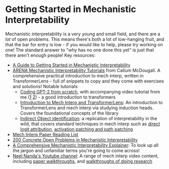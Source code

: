 # Getting Started in Mechanistic Interpretability

Mechanistic interpretability is a very young and small field, and there are a _lot_ of open problems. This means there's both a lot of low-hanging fruit, and that the bar for entry is low - if you would like to help, please try working on one! The standard answer to "why has no one done this yet" is just that there aren't enough people! Key resources:

- [A Guide to Getting Started in Mechanistic Interpretability](https://neelnanda.io/getting-started)
- [ARENA Mechanistic Interpretability Tutorials](https://arena-ch1-transformers.streamlit.app/) from Callum McDougall. A comprehensive practical introduction to mech interp, written in TransformerLens - full of snippets to copy and they come with exercises and solutions! Notable tutorials:
  - [Coding GPT-2 from scratch](https://arena-ch1-transformers.streamlit.app/[1.1]_Transformer_from_Scratch), with accompanying video tutorial from me ([1](https://neelnanda.io/transformer-tutorial) [2](https://neelnanda.io/transformer-tutorial-2)) - a good introduction to transformers
  - [Introduction to Mech Interp and TransformerLens](https://arena-ch1-transformers.streamlit.app/[1.2]_Intro_to_Mech_Interp): An introduction to TransformerLens and mech interp via studying induction heads. Covers the foundational concepts of the library
  - [Indirect Object Identification](https://arena-ch1-transformers.streamlit.app/[1.3]_Indirect_Object_Identification): a replication of interpretability in the wild, that covers standard techniques in mech interp such as [direct logit attribution](https://dynalist.io/d/n2ZWtnoYHrU1s4vnFSAQ519J#z=disz2gTx-jooAcR0a5r8e7LZ), [activation patching and path patching](https://www.lesswrong.com/posts/xh85KbTFhbCz7taD4/how-to-think-about-activation-patching)
- [Mech Interp Paper Reading List](https://neelnanda.io/paper-list)
- [200 Concrete Open Problems in Mechanistic Interpretability](https://neelnanda.io/concrete-open-problems)
- [A Comprehensive Mechanistic Interpretability Explainer](https://neelnanda.io/glossary): To look up all the jargon and unfamiliar terms you're going to come across!
- [Neel Nanda's Youtube channel](https://www.youtube.com/channel/UCBMJ0D-omcRay8dh4QT0doQ): A range of mech interp video content, including [paper walkthroughs](https://www.youtube.com/watch?v=KV5gbOmHbjU&list=PL7m7hLIqA0hpsJYYhlt1WbHHgdfRLM2eY&index=1), and [walkthroughs of doing research](https://www.youtube.com/watch?v=yo4QvDn-vsU&list=PL7m7hLIqA0hr4dVOgjNwP2zjQGVHKeB7T)
